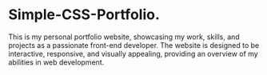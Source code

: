 # Simple-CSS-Portfolio.
This is my personal portfolio website, showcasing my work, skills, and projects as a passionate front-end developer. The website is designed to be interactive, responsive, and visually appealing, providing an overview of my abilities in web development.
